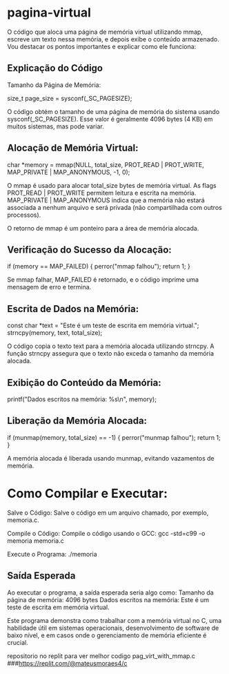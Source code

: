 # pagina-virtual
O código que aloca uma página de memória virtual utilizando mmap, escreve um texto nessa memória, e depois exibe o conteúdo armazenado. Vou destacar os pontos importantes e explicar como ele funciona:

## Explicação do Código

 Tamanho da Página de Memória:
    
 size_t page_size = sysconf(_SC_PAGESIZE);
    
O código obtém o tamanho de uma página de memória do sistema usando sysconf(_SC_PAGESIZE). Esse valor é geralmente 4096 bytes (4 KB) em muitos sistemas, mas pode variar.

## Alocação de Memória Virtual:

char *memory = mmap(NULL, total_size, PROT_READ | PROT_WRITE, MAP_PRIVATE | MAP_ANONYMOUS, -1, 0);

O mmap é usado para alocar total_size bytes de memória virtual. As flags PROT_READ | PROT_WRITE permitem leitura e escrita na memória. MAP_PRIVATE | MAP_ANONYMOUS indica que a memória não estará associada a nenhum arquivo e será privada (não compartilhada com outros processos).

O retorno de mmap é um ponteiro para a área de memória alocada.

## Verificação do Sucesso da Alocação:

if (memory == MAP_FAILED) {
    perror("mmap falhou");
    return 1;
}

Se mmap falhar, MAP_FAILED é retornado, e o código imprime uma mensagem de erro e termina.


## Escrita de Dados na Memória:

const char *text = "Este é um teste de escrita em memória virtual.";
strncpy(memory, text, total_size);

O código copia o texto text para a memória alocada utilizando strncpy. A função strncpy assegura que o texto não exceda o tamanho da memória alocada.

## Exibição do Conteúdo da Memória:

printf("Dados escritos na memória: %s\n", memory);

## Liberação da Memória Alocada:

if (munmap(memory, total_size) == -1) {
    perror("munmap falhou");
    return 1;
}

A memória alocada é liberada usando munmap, evitando vazamentos de memória.


# Como Compilar e Executar:

Salve o Código:
        Salve o código em um arquivo chamado, por exemplo, memoria.c.

Compile o Código:
        Compile o código usando o GCC:
        gcc -std=c99 -o memoria memoria.c

Execute o Programa:
       ./memoria


## Saída Esperada

Ao executar o programa, a saída esperada seria algo como: 
               Tamanho da página de memória: 4096 bytes
               Dados escritos na memória: Este é um teste de escrita em memória virtual.


Este programa demonstra como trabalhar com a memória virtual no C, uma habilidade útil em sistemas operacionais, desenvolvimento de software de baixo nível, e em casos onde o gerenciamento de memória eficiente é crucial.


repositorio no replit para ver melhor codigo pag_virt_with_mmap.c ###https://replit.com/@mateusmoraes4/c





        




